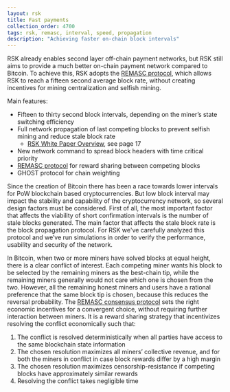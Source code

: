 ```yaml
---
layout: rsk
title: Fast payments
collection_order: 4700
tags: rsk, remasc, interval, speed, propagation
description: "Achieving faster on-chain block intervals"
---
```


RSK already enables second layer off-chain payment networks, but RSK still aims to provide a much better on-chain payment network compared to Bitcoin. To achieve this, RSK adopts the [REMASC protocol](/rsk/architecture/mining/remasc/), which allows RSK to reach a fifteen second average block rate, without creating incentives for mining centralization and selfish mining.

Main features:

* Fifteen to thirty second block intervals, depending on the miner’s state switching efficiency
* Full network propagation of last competing blocks to prevent selfish mining and reduce stale block rate
  * [RSK White Paper Overview](https://www.rsk.co/Whitepapers/RSK-White-Paper-Updated.pdf), see page 17
* New network command to spread block headers with time critical priority
* [REMASC protocol](/rsk/architecture/mining/remasc/) for reward sharing between competing blocks
* GHOST protocol for chain weighting

Since the creation of Bitcoin there has been a race towards lower intervals for PoW blockchain based cryptocurrencies. But low block interval may impact the stability and capability of the cryptocurrency network, so several design factors must be considered. First of all, the most important factor that affects the viability of short confirmation intervals is the number of stale blocks generated. The main factor that affects the stale block rate is the block propagation protocol. For RSK we've carefully analyzed this protocol and we’ve run simulations in order to verify the performance, usability and security of the network.

In Bitcoin, when two or more miners have solved blocks at equal height, there is a clear conflict of interest. Each competing miner wants his block to be selected by the remaining miners as the best-chain tip, while the remaining miners generally would not care which one is chosen from the two. However, all the remaining honest miners and users have a rational preference that the same block tip is chosen, because this reduces the reversal probability. The [REMASC consensus protocol](/rsk/architecture/mining/remasc/) sets the right economic incentives for a convergent choice, without requiring further interaction between miners. It is a reward sharing strategy that incentivizes resolving the conflict economically such that:

1. The conflict is resolved deterministically when all parties have access to the same blockchain state information
2. The chosen resolution maximizes all miners’ collective revenue, and for both the miners in conflict in case block rewards differ by a high margin
3. The chosen resolution maximizes censorship-resistance if competing blocks have approximately similar rewards
4. Resolving the conflict takes negligible time
